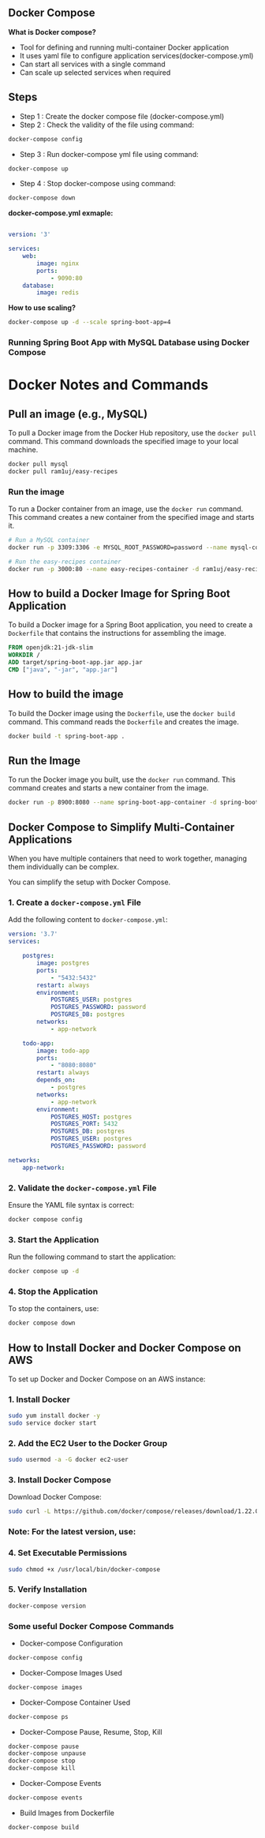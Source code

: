 
## Docker Compose

__What is Docker compose?__

* Tool for defining and running multi-container Docker application
* It uses yaml file to configure application services(docker-compose.yml)
* Can start all services with a single command
* Can scale up selected services when required

## Steps

* Step 1 : Create the docker compose file (docker-compose.yml)
* Step 2 : Check the validity of the file using command:

```bash
docker-compose config
```

* Step 3 : Run docker-compose yml file using command:

```bash
docker-compose up
```

* Step 4 : Stop docker-compose using command:

```bash
docker-compose down
```

__docker-compose.yml exmaple:__

```yml

version: '3'

services:
    web:
        image: nginx
        ports:
            - 9090:80
    database:
        image: redis

```

__How to use scaling?__

```bash
docker-compose up -d --scale spring-boot-app=4
```

### Running Spring Boot App with MySQL Database using Docker Compose


# Docker Notes and Commands

## Pull an image (e.g., MySQL)

To pull a Docker image from the Docker Hub repository, use the `docker pull` command. This command downloads the specified image to your local machine.

```bash
docker pull mysql
docker pull ram1uj/easy-recipes

```

### Run the image

To run a Docker container from an image, use the `docker run` command. This command creates a new container from the specified image and starts it.

```bash
# Run a MySQL container
docker run -p 3309:3306 -e MYSQL_ROOT_PASSWORD=password --name mysql-container -d mysql

# Run the easy-recipes container
docker run -p 3000:80 --name easy-recipes-container -d ram1uj/easy-recipes
```


## How to build a Docker Image for Spring Boot Application

To build a Docker image for a Spring Boot application, you need to create a `Dockerfile` that contains the instructions for assembling the image.

```dockerfile
FROM openjdk:21-jdk-slim
WORKDIR /
ADD target/spring-boot-app.jar app.jar
CMD ["java", "-jar", "app.jar"]

```

## How to build the image

To build the Docker image using the `Dockerfile`, use the `docker build` command. This command reads the `Dockerfile` and creates the image.

```bash
docker build -t spring-boot-app .
```

## Run the Image

To run the Docker image you built, use the `docker run` command. This command creates and starts a new container from the image.

```bash
docker run -p 8900:8080 --name spring-boot-app-container -d spring-boot-app
```



## Docker Compose to Simplify Multi-Container Applications

When you have multiple containers that need to work together, managing them individually can be complex.

You can simplify the setup with Docker Compose.

### 1. Create a `docker-compose.yml` File
Add the following content to `docker-compose.yml`:

```yaml
version: '3.7'
services:

    postgres:
        image: postgres
        ports:
            - "5432:5432"
        restart: always
        environment:
            POSTGRES_USER: postgres
            POSTGRES_PASSWORD: password
            POSTGRES_DB: postgres
        networks:
            - app-network

    todo-app:
        image: todo-app
        ports:
            - "8080:8080"
        restart: always
        depends_on:
            - postgres
        networks:
            - app-network
        environment:
            POSTGRES_HOST: postgres
            POSTGRES_PORT: 5432
            POSTGRES_DB: postgres
            POSTGRES_USER: postgres
            POSTGRES_PASSWORD: password

networks:
    app-network:
```

### 2. Validate the `docker-compose.yml` File
Ensure the YAML file syntax is correct:

```sh
docker compose config
```

### 3. Start the Application
Run the following command to start the application:

```sh
docker compose up -d
```

### 4. Stop the Application
To stop the containers, use:

```sh
docker compose down
```

## How to Install Docker and Docker Compose on AWS

To set up Docker and Docker Compose on an AWS instance:

### 1. Install Docker

```sh
sudo yum install docker -y
sudo service docker start
```

### 2. Add the EC2 User to the Docker Group

```sh
sudo usermod -a -G docker ec2-user
```

### 3. Install Docker Compose
Download Docker Compose:

```sh
sudo curl -L https://github.com/docker/compose/releases/download/1.22.0/docker-compose-$(uname -s)-$(uname -m) -o /usr/local/bin/docker-compose
```

### Note: For the latest version, use:

### 4. Set Executable Permissions

```sh
sudo chmod +x /usr/local/bin/docker-compose
```

### 5. Verify Installation

```sh
docker-compose version
```



### Some useful Docker Compose Commands

* Docker-compose Configuration

```bash
docker-compose config
```

* Docker-Compose Images Used

```bash
docker-compose images
```

* Docker-Compose Container Used

```bash
docker-compose ps
```

* Docker-Compose Pause, Resume, Stop, Kill

```bash
docker-compose pause
docker-compose unpause
docker-compose stop
docker-compose kill

```


* Docker-Compose Events

```bash
docker-compose events
```


* Build Images from Dockerfile

```bash
docker-compose build

```

